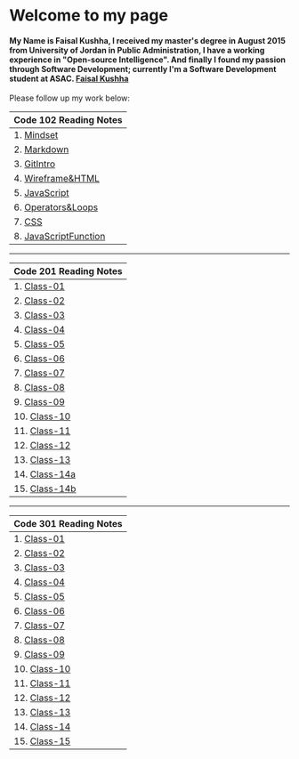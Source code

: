 # Welcome to my page

#### My Name is Faisal Kushha, I received my master's degree in August 2015 from University of Jordan in Public Administration, I have a working experience in "Open-source Intelligence". And finally I found my passion through Software Development; currently I'm a Software Development student at ASAC. [Faisal Kushha](https://github.com/Faisal-Kushha)

Please follow up my work below:

| Code 102 Reading Notes                      |
| ------------------------------------------- |
| 1. [Mindset](Mindset)                       |
| 2. [Markdown](Markdown)                     |
| 3. [GitIntro](GitIntro)                     |
| 4. [Wireframe&HTML](Wireframe&HTML)         |
| 5. [JavaScript](JavaScript)                 |
| 6. [Operators&Loops](Operators&Loops)       |
| 7. [CSS](CSS)                               |
| 8. [JavaScriptFunction](JavaScriptFunction) |

---

| Code 201 Reading Notes     |
| -------------------------- |
| 1. [Class-01](Class-01)    |
| 2. [Class-02](Class-02)    |
| 3. [Class-03](Class-03)    |
| 4. [Class-04](Class-04)    |
| 5. [Class-05](Class-05)    |
| 6. [Class-06](Class-06)    |
| 7. [Class-07](Class-07)    |
| 8. [Class-08](Class-08)    |
| 9. [Class-09](Class-09)    |
| 10. [Class-10](Class-10)   |
| 11. [Class-11](Class-11)   |
| 12. [Class-12](Class-12)   |
| 13. [Class-13](Class-13)   |
| 14. [Class-14a](Class-14a) |
| 15. [Class-14b](Class-14b) |

---

| Code 301 Reading Notes     |
| -------------------------- |
| 1. [Class-01](301class01)  |
| 2. [Class-02](301class02)  |
| 3. [Class-03](301class-03) |
| 4. [Class-04](301class-04) |
| 5. [Class-05](301class-05) |
| 6. [Class-06](301class-06) |
| 7. [Class-07](301class-07) |
| 8. [Class-08]()            |
| 9. [Class-09]()            |
| 10. [Class-10]()           |
| 11. [Class-11]()           |
| 12. [Class-12]()           |
| 13. [Class-13]()           |
| 14. [Class-14]()           |
| 15. [Class-15]()           |
